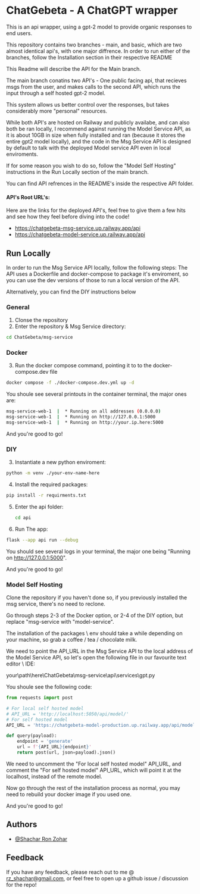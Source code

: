 # ChatGebeta - A ChatGPT wrapper

This is an api wrapper, using a gpt-2 model to provide organic responses to end users.

This repository contains two branches - main, and basic, which are two almost identical api's, with one major diffrence.
In order to run either of the branches, follow the Installation section in their respective README

This Readme will describe the API for the Main branch.

The main branch conatins two API's - One public facing api, that recieves msgs from the user, and makes calls to the second API, which runs the input through a self hosted gpt-2 model.

This system allows us better control over the responses, but takes considerably more "personal" resources.

While both API's are hosted on Railway and publicly availabe, and can also both be ran locally, I recommend against running the Model Service API, as it is about 10GB in size when fully installed and ran (because it stores the entire gpt2 model locally), and the code in the Msg Service API is designed by default to talk with the deployed Model service API even in local enviroments.

If for some reason you wish to do so, follow the "Model Self Hosting" instructions in the Run Locally section of the main branch.

You can find API refrences in the README's inside the respective API folder.
#### API's Root URL's:
Here are the links for the deployed API's, feel free to give them a few hits and see how they feel before diving into the code!
- https://chatgebeta-msg-service.up.railway.app/api
- https://chatgebeta-model-service.up.railway.app/api





## Run Locally

In order to run the Msg Service API locally, follow the following steps:
The API uses a Dockerfile and docker-compose to package it's enviroment, so you can use the dev versions of those to run a local version of the API.

Alternatively, you can find the DIY instructions below


### General
1. Clonse the repository
2. Enter the repository & Msg Service directory:
```bash
cd ChatGebeta/msg-service
```

### Docker
3. Run the docker compose command, pointing it to to the docker-compose.dev file
```bash
docker compose -f ./docker-compose.dev.yml up -d
```
You shoule see several printouts in the container terminal, the major ones are:
```bash
msg-service-web-1  |  * Running on all addresses (0.0.0.0)
msg-service-web-1  |  * Running on http://127.0.0.1:5000
msg-service-web-1  |  * Running on http://your.ip.here:5000
```
And you're good to go!

### DIY
3. Instantiate a new python enviroment:
```bash 
python -m venv ./your-env-name-here
```
4. Install the required packages:
```bash
pip install -r requirments.txt
```
5. Enter the api folder:
    ```bash
    cd api
    ```
6. Run The app:
```bash
flask --app api run --debug
```

You should see several logs in your terminal, the major one being  "Running on http://127.0.0.1:5000".

And you're good to go!

### Model Self Hosting
Clone the repository if you haven't done so, if you previously installed the msg service, there's no need to reclone.

Go through steps 2-3 of the Docker option, or 2-4 of the DIY option, but replace "msg-service with "model-service".

The installation of the packages \ env should take a while depending on your machine, so grab a coffee / tea / chocolate milk.

We need to point the API_URL in the Msg Service API to the local address of the Model Service API, so let's open the following file in our favourite text editor \ IDE:

your\path\here\ChatGebeta\msg-service\api\services\gpt.py

You shoule see the following code:

```python
from requests import post

# For local self hosted model
# API_URL = 'http://localhost:5050/api/model/'
# For self hosted model
API_URL = 'https://chatgebeta-model-production.up.railway.app/api/model/'

def query(payload):
    endpoint = 'generate'
    url = f'{API_URL}{endpoint}'
    return post(url, json=payload).json()

```

We need to uncomment the "For local self hosted model" API_URL, and comment the "For self hosted model" API_URL, which will point it at the localhost, instead of the remote model.

Now go through the rest of the installation process as normal, you may need to rebuild your docker image if you used one.

And you're good to go!




    
## Authors

- [@Shachar Ron Zohar](https://github.com/shacharRonZohar)


## Feedback

If you have any feedback, please reach out to me @ rz_shachar@gmail.com, or feel free to open up a github issue / discussion for the repo!

